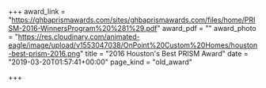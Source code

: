 +++
award_link = "https://ghbaprismawards.com/sites/ghbaprismawards.com/files/home/PRISM-2016-WinnersProgram%20%281%29.pdf"
award_pdf = ""
award_photo = "https://res.cloudinary.com/animated-eagle/image/upload/v1553047038/OnPoint%20Custom%20Homes/houston-best-prism-2016.png"
title = "2016 Houston's Best PRISM Award"
date = "2019-03-20T01:57:41+00:00"
page_kind = "old_award"

+++
